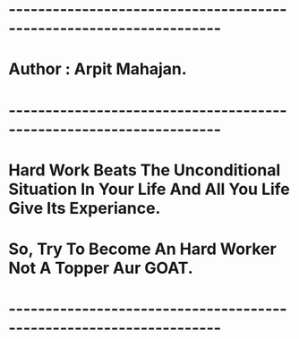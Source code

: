 # -------------------------------------------------------------------
# Author : Arpit Mahajan.
# -------------------------------------------------------------------
# Hard Work Beats The Unconditional Situation In Your Life And All You Life Give Its Experiance.
# So, Try To Become An Hard Worker Not A Topper Aur GOAT.
# -------------------------------------------------------------------